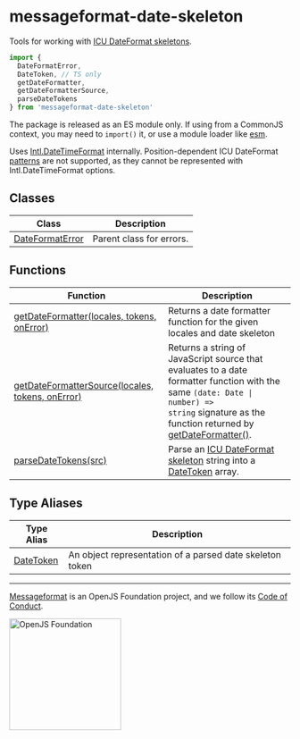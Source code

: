 # messageformat-date-skeleton

Tools for working with [ICU DateFormat skeletons](http://userguide.icu-project.org/formatparse/datetime)<!-- -->.

```js
import {
  DateFormatError,
  DateToken, // TS only
  getDateFormatter,
  getDateFormatterSource,
  parseDateTokens
} from 'messageformat-date-skeleton'

```
The package is released as an ES module only. If using from a CommonJS context, you may need to `import()` it, or use a module loader like [esm](https://www.npmjs.com/package/esm)<!-- -->.

Uses [Intl.DateTimeFormat](https://developer.mozilla.org/en-US/docs/Web/JavaScript/Reference/Global_Objects/DateTimeFormat) internally. Position-dependent ICU DateFormat [patterns](https://unicode.org/reports/tr35/tr35-dates.html#Date_Format_Patterns) are not supported, as they cannot be represented with Intl.DateTimeFormat options.

## Classes

|  Class | Description |
|  --- | --- |
|  [DateFormatError](https://github.com/messageformat/skeletons/blob/master/docs/messageformat-date-skeleton.dateformaterror.md) | Parent class for errors. |

## Functions

|  Function | Description |
|  --- | --- |
|  [getDateFormatter(locales, tokens, onError)](https://github.com/messageformat/skeletons/blob/master/docs/messageformat-date-skeleton.getdateformatter.md) | Returns a date formatter function for the given locales and date skeleton |
|  [getDateFormatterSource(locales, tokens, onError)](https://github.com/messageformat/skeletons/blob/master/docs/messageformat-date-skeleton.getdateformattersource.md) | Returns a string of JavaScript source that evaluates to a date formatter function with the same <code>(date: Date &#124; number) =&gt; string</code> signature as the function returned by [getDateFormatter()](https://github.com/messageformat/skeletons/blob/master/docs/messageformat-date-skeleton.getdateformatter.md)<!-- -->. |
|  [parseDateTokens(src)](https://github.com/messageformat/skeletons/blob/master/docs/messageformat-date-skeleton.parsedatetokens.md) | Parse an [ICU DateFormat skeleton](http://userguide.icu-project.org/formatparse/datetime) string into a [DateToken](https://github.com/messageformat/skeletons/blob/master/docs/messageformat-date-skeleton.datetoken.md) array. |

## Type Aliases

|  Type Alias | Description |
|  --- | --- |
|  [DateToken](https://github.com/messageformat/skeletons/blob/master/docs/messageformat-date-skeleton.datetoken.md) | An object representation of a parsed date skeleton token |

---

[Messageformat] is an OpenJS Foundation project, and we follow its [Code of Conduct].

[messageformat]: https://messageformat.github.io/
[code of conduct]: https://github.com/openjs-foundation/cross-project-council/blob/master/CODE_OF_CONDUCT.md

<a href="https://openjsf.org">
<img width=200 alt="OpenJS Foundation" src="https://messageformat.github.io/messageformat/logo/openjsf.svg" />
</a>